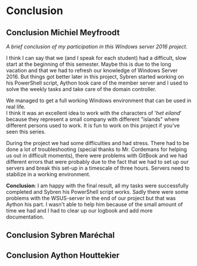 # Conclusion

## Conclusion Michiel Meyfroodt

_A brief conclusion of my participation in this Windows server 2016 project._

I think I can say that we \(and I speak for each student\) had a difficult, slow start at the beginning of this semester. Maybe this is due to the long vacation and that we had to refresh our knowledge of Windows Server 2016. But things got better later in this project, Sybren started working on his PowerShell script, Aython took care of the member server and I used to solve the weekly tasks and take care of the domain controller.

We managed to get a full working Windows environment that can be used in real life.  
I think it was an excellent idea to work with the characters of '_het eiland_' because they represent a small company with different "islands" where different persons used to work. It is fun to work on this project if you've seen this series.

During the project we had some difficulties and had stress. There had to be done a lot of troubleshooting \(special thanks to Mr. Cordemans for helping us out in difficult moments\), there were problems with GitBook and we had different errors that were probably due to the fact that we had to set up our servers and break this set-up in a timescale of three hours. Servers need to stabilize in a working environment.

**Conclusion**: I am happy with the final result, all my tasks were successfully completed and Sybren his PowerShell script works. Sadly there were some problems with the WSUS-server in the end of our project but that was Aython his part. I wasn't able to help him because of the small amount of time we had and I had to clear up our logbook and add more documentation.

## Conclusion Sybren Maréchal





## Conclusion Aython Houttekier




